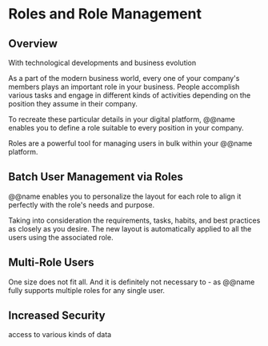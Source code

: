 # Roles and Role Management

## Overview

With technological developments and business evolution



As a part of the modern business world, every one of your company's members plays an important role in your business. 
People accomplish various tasks and engage in different kinds of activities depending on the position they assume in their company.  

To recreate these particular details in your digital platform, @@name enables you to define a role suitable to every position in your company.  

Roles are a powerful tool for managing users in bulk within your @@name platform.  

## Batch User Management via Roles

@@name enables you to personalize the layout for each role to align it perfectly with the role's needs and purpose.  

Taking into consideration the requirements, tasks, habits, and best practices as closely as you desire. 
The new layout is automatically applied to all the users using the associated role.  

## Multi-Role Users

One size does not fit all. 
And it is definitely not necessary to - as @@name fully supports multiple roles for any single user.  

## Increased Security

access to various kinds of data
